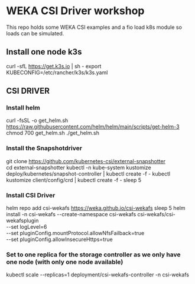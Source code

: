 # WEKA CSI Driver workshop

This repo holds some WEKA CSI examples and a fio load k8s module so loads can be simulated.

## Install one node k3s
curl -sfL https://get.k3s.io | sh -
export KUBECONFIG=/etc/rancher/k3s/k3s.yaml

## CSI DRIVER

### Install helm
curl -fsSL -o get_helm.sh https://raw.githubusercontent.com/helm/helm/main/scripts/get-helm-3
chmod 700 get_helm.sh
./get_helm.sh
### Install the Snapshotdriver
git clone https://github.com/kubernetes-csi/external-snapshotter  
cd external-snapshotter 
kubectl -n kube-system kustomize deploy/kubernetes/snapshot-controller | kubectl create -f -
kubectl kustomize client/config/crd | kubectl create -f -
sleep 5

### Install CSI Driver
helm repo add csi-wekafs https://weka.github.io/csi-wekafs
sleep 5
helm install -n csi-wekafs --create-namespace csi-wekafs csi-wekafs/csi-wekafsplugin \
--set logLevel=6 \
--set pluginConfig.mountProtocol.allowNfsFailback=true \
--set pluginConfig.allowInsecureHttps=true 

### Set to one replica for the storage controller as we only have one node (with only one node available)
kubectl scale --replicas=1 deployment/csi-wekafs-controller -n csi-wekafs
